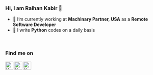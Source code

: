 ### Hi, I am Raihan Kabir 👋


<!-- **rk4bir/rk4bir** is a ✨ _special_ ✨ repository because its `README.md` (this file) appears on your GitHub profile. 
Here are some ideas to get you started:-->

- 🔭 I’m currently working at **Machinary Partner, USA** as a **Remote Software Developer**
- 🌱 I write **Python** codes on a daily basis
<br/>


### Find me on
<a href="https://web.facebook.com/rk4b1r/">
  <img align="left" alt="Kabir's Facebook" width="25px" src="https://cdn.jsdelivr.net/npm/simple-icons@v3/icons/facebook.svg" />
</a>
<a href="https://www.linkedin.com/in/rk4bir">
  <img align="left" alt="Kabir's Linkdein" width="25px" src="https://cdn.jsdelivr.net/npm/simple-icons@v3/icons/linkedin.svg" />
</a>
<a href="https://twitter.com/rk4bir">
  <img align="left" alt="Kabir's Medium" width="25px" src="https://cdn.jsdelivr.net/npm/simple-icons@v3/icons/twitter.svg" />
</a>
